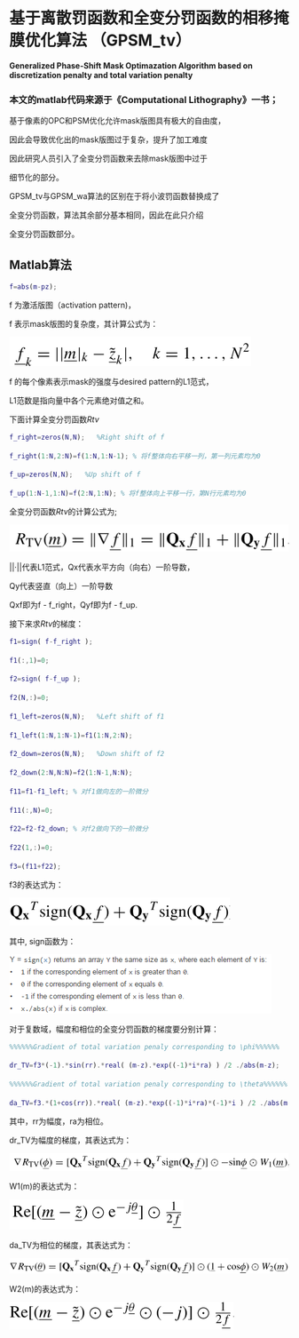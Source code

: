 # 基于离散罚函数和全变分罚函数的相移掩膜优化算法 （GPSM_tv）

**Generalized Phase-Shift Mask Optimazation Algorithm based on discretization penalty and total variation penalty**

### 本文的matlab代码来源于《Computational Lithography》一书；

基于像素的OPC和PSM优化允许mask版图具有极大的自由度，

因此会导致优化出的mask版图过于复杂，提升了加工难度

因此研究人员引入了全变分罚函数来去除mask版图中过于

细节化的部分。

GPSM_tv与GPSM_wa算法的区别在于将小波罚函数替换成了

全变分罚函数，算法其余部分基本相同，因此在此只介绍

全变分罚函数部分。

## Matlab算法

```matlab
f=abs(m-pz);
```
f 为激活版图（activation pattern)，

f 表示mask版图的复杂度，其计算公式为：

![16fd](https://github.com/zgzym/Computational-Lithography-Book/blob/main/images/16.png)

f 的每个像素表示mask的强度与desired pattern的L1范式，

L1范数是指向量中各个元素绝对值之和。

下面计算全变分罚函数*Rtv*

```matlab
f_right=zeros(N,N);   %Right shift of f

f_right(1:N,2:N)=f(1:N,1:N-1); % 将f整体向右平移一列，第一列元素均为0

f_up=zeros(N,N);   %Up shift of f

f_up(1:N-1,1:N)=f(2:N,1:N); % 将f整体向上平移一行，第N行元素均为0
```

全变分罚函数*Rtv*的计算公式为;

![17fd](https://github.com/zgzym/Computational-Lithography-Book/blob/main/images/17.png)

||·||代表L1范式，Qx代表水平方向（向右）一阶导数，

Qy代表竖直（向上）一阶导数

Qxf即为f - f_right，Qyf即为f - f_up.

接下来求*Rtv*的梯度：

```matlab
f1=sign( f-f_right );

f1(:,1)=0;

f2=sign( f-f_up );

f2(N,:)=0;

f1_left=zeros(N,N);   %Left shift of f1

f1_left(1:N,1:N-1)=f1(1:N,2:N);

f2_down=zeros(N,N);   %Down shift of f2

f2_down(2:N,N:N)=f2(1:N-1,N:N);

f11=f1-f1_left; % 对f1做向左的一阶微分

f11(:,N)=0;

f22=f2-f2_down; % 对f2做向下的一阶微分

f22(1,:)=0;    

f3=(f11+f22);
```

f3的表达式为：

![18fd](https://github.com/zgzym/Computational-Lithography-Book/blob/main/images/18.png)

其中, sign函数为：

![23fd](https://github.com/zgzym/Computational-Lithography-Book/blob/main/images/23.png)


对于复数域，幅度和相位的全变分罚函数的梯度要分别计算：

```matlab
%%%%%%Gradient of total variation penaly corresponding to \phi%%%%%%

dr_TV=f3*(-1).*sin(rr).*real( (m-z).*exp((-1)*i*ra) ) /2 ./abs(m-z);

%%%%%%Gradient of total variation penaly corresponding to \theta%%%%%%

da_TV=f3.*(1+cos(rr)).*real( (m-z).*exp((-1)*i*ra)*(-1)*i ) /2 ./abs(m-z);
```

其中，rr为幅度，ra为相位。

dr_TV为幅度的梯度，其表达式为：

![19fd](https://github.com/zgzym/Computational-Lithography-Book/blob/main/images/19.png)

W1(m)的表达式为：

![20fd](https://github.com/zgzym/Computational-Lithography-Book/blob/main/images/20.png)

da_TV为相位的梯度，其表达式为：

![21fd](https://github.com/zgzym/Computational-Lithography-Book/blob/main/images/21.png)

W2(m)的表达式为：

![22fd](https://github.com/zgzym/Computational-Lithography-Book/blob/main/images/22.png)
